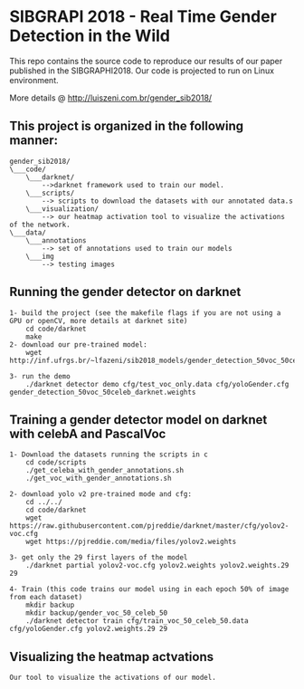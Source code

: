 # SIBGRAPI 2018 -  Real Time Gender Detection in the Wild #
This repo contains the source code to reproduce our results of our paper published in the SIBGRAPHI2018. Our code is projected to run on Linux environment.

More details @  http://luiszeni.com.br/gender_sib2018/

## This project is organized in the following manner:

	gender_sib2018/
	\___code/
		\___darknet/
			-->darknet framework used to train our model.
		\___scripts/
			--> scripts to download the datasets with our annotated data.s
		\___visualization/
			--> our heatmap activation tool to visualize the activations of the network.
	\___data/
		\___annotations
			--> set of annotations used to train our models
		\___img
			--> testing images

## Running the gender detector on darknet
	
	1- build the project (see the makefile flags if you are not using a GPU or openCV, more details at darknet site)
		cd code/darknet
		make
	2- download our pre-trained model:
		wget http://inf.ufrgs.br/~lfazeni/sib2018_models/gender_detection_50voc_50celeb_darknet.weights

	3- run the demo
		./darknet detector demo cfg/test_voc_only.data cfg/yoloGender.cfg gender_detection_50voc_50celeb_darknet.weights

## Training a gender detector model on darknet with celebA and PascalVoc
	1- Download the datasets running the scripts in c
		cd code/scripts
		./get_celeba_with_gender_annotations.sh
		./get_voc_with_gender_annotations.sh

	2- download yolo v2 pre-trained mode and cfg:
		cd ../../
		cd code/darknet
		wget https://raw.githubusercontent.com/pjreddie/darknet/master/cfg/yolov2-voc.cfg
		wget https://pjreddie.com/media/files/yolov2.weights

	3- get only the 29 first layers of the model
		./darknet partial yolov2-voc.cfg yolov2.weights yolov2.weights.29 29

	4- Train (this code trains our model using in each epoch 50% of image from each dataset)
		mkdir backup
		mkdir backup/gender_voc_50_celeb_50
		./darknet detector train cfg/train_voc_50_celeb_50.data cfg/yoloGender.cfg yolov2.weights.29 29


## Visualizing the heatmap actvations
	Our tool to visualize the activations of our model.
